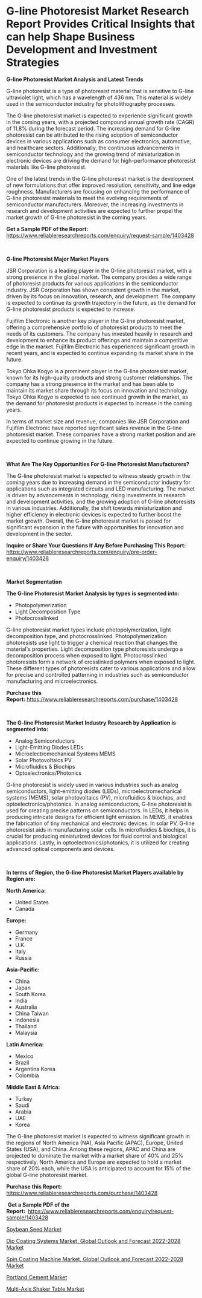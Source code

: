 <p><h1>G-line Photoresist Market Research Report Provides Critical Insights that can help Shape Business Development and Investment Strategies</h1></p><p><strong>G-line Photoresist Market Analysis and Latest Trends</strong></p>
<p><p>G-line photoresist is a type of photoresist material that is sensitive to G-line ultraviolet light, which has a wavelength of 436 nm. This material is widely used in the semiconductor industry for photolithography processes.</p><p>The G-line photoresist market is expected to experience significant growth in the coming years, with a projected compound annual growth rate (CAGR) of 11.8% during the forecast period. The increasing demand for G-line photoresist can be attributed to the rising adoption of semiconductor devices in various applications such as consumer electronics, automotive, and healthcare sectors. Additionally, the continuous advancements in semiconductor technology and the growing trend of miniaturization in electronic devices are driving the demand for high-performance photoresist materials like G-line photoresist.</p><p>One of the latest trends in the G-line photoresist market is the development of new formulations that offer improved resolution, sensitivity, and line edge roughness. Manufacturers are focusing on enhancing the performance of G-line photoresist materials to meet the evolving requirements of semiconductor manufacturers. Moreover, the increasing investments in research and development activities are expected to further propel the market growth of G-line photoresist in the coming years.</p></p>
<p><strong>Get a Sample PDF of the Report:&nbsp;</strong> <a href="https://www.reliableresearchreports.com/enquiry/request-sample/1403428">https://www.reliableresearchreports.com/enquiry/request-sample/1403428</a></p>
<p>&nbsp;</p>
<p><strong>G-line Photoresist Major Market Players</strong></p>
<p><p>JSR Corporation is a leading player in the G-line photoresist market, with a strong presence in the global market. The company provides a wide range of photoresist products for various applications in the semiconductor industry. JSR Corporation has shown consistent growth in the market, driven by its focus on innovation, research, and development. The company is expected to continue its growth trajectory in the future, as the demand for G-line photoresist products is expected to increase.</p><p>Fujifilm Electronic is another key player in the G-line photoresist market, offering a comprehensive portfolio of photoresist products to meet the needs of its customers. The company has invested heavily in research and development to enhance its product offerings and maintain a competitive edge in the market. Fujifilm Electronic has experienced significant growth in recent years, and is expected to continue expanding its market share in the future.</p><p>Tokyo Ohka Kogyo is a prominent player in the G-line photoresist market, known for its high-quality products and strong customer relationships. The company has a strong presence in the market and has been able to maintain its market share through its focus on innovation and technology. Tokyo Ohka Kogyo is expected to see continued growth in the market, as the demand for photoresist products is expected to increase in the coming years.</p><p>In terms of market size and revenue, companies like JSR Corporation and Fujifilm Electronic have reported significant sales revenue in the G-line photoresist market. These companies have a strong market position and are expected to continue growing in the future.</p></p>
<p>&nbsp;</p>
<p><strong>What Are The Key Opportunities For G-line Photoresist Manufacturers?</strong></p>
<p><p>The G-line photoresist market is expected to witness steady growth in the coming years due to increasing demand in the semiconductor industry for applications such as integrated circuits and LED manufacturing. The market is driven by advancements in technology, rising investments in research and development activities, and the growing adoption of G-line photoresists in various industries. Additionally, the shift towards miniaturization and higher efficiency in electronic devices is expected to further boost the market growth. Overall, the G-line photoresist market is poised for significant expansion in the future with opportunities for innovation and development in the sector.</p></p>
<p><strong>Inquire or Share Your Questions If Any Before Purchasing This Report:</strong> <a href="https://www.reliableresearchreports.com/enquiry/pre-order-enquiry/1403428">https://www.reliableresearchreports.com/enquiry/pre-order-enquiry/1403428</a></p>
<p>&nbsp;</p>
<p><strong>Market Segmentation</strong></p>
<p><strong>The G-line Photoresist Market Analysis by types is segmented into:</strong></p>
<p><ul><li>Photopolymerization</li><li>Light Decomposition Type</li><li>Photocrosslinked</li></ul></p>
<p><p>G-line photoresist market types include photopolymerization, light decomposition type, and photocrosslinked. Photopolymerization photoresists use light to trigger a chemical reaction that changes the material's properties. Light decomposition type photoresists undergo a decomposition process when exposed to light. Photocrosslinked photoresists form a network of crosslinked polymers when exposed to light. These different types of photoresists cater to various applications and allow for precise and controlled patterning in industries such as semiconductor manufacturing and microelectronics.</p></p>
<p><strong>Purchase this Report:&nbsp;</strong><a href="https://www.reliableresearchreports.com/purchase/1403428">https://www.reliableresearchreports.com/purchase/1403428</a></p>
<p>&nbsp;</p>
<p><strong>The G-line Photoresist Market Industry Research by Application is segmented into:</strong></p>
<p><ul><li>Analog Semiconductors</li><li>Light-Emitting Diodes LEDs</li><li>Microelectromechanical Systems MEMS</li><li>Solar Photovoltaics PV</li><li>Microfluidics & Biochips</li><li>Optoelectronics/Photonics</li></ul></p>
<p><p>G-line photoresist is widely used in various industries such as analog semiconductors, light-emitting diodes (LEDs), microelectromechanical systems (MEMS), solar photovoltaics (PV), microfluidics & biochips, and optoelectronics/photonics. In analog semiconductors, G-line photoresist is used for creating precise patterns on semiconductors. In LEDs, it helps in producing intricate designs for efficient light emission. In MEMS, it enables the fabrication of tiny mechanical and electronic devices. In solar PV, G-line photoresist aids in manufacturing solar cells. In microfluidics & biochips, it is crucial for producing miniaturized devices for fluid control and biological applications. Lastly, in optoelectronics/photonics, it is utilized for creating advanced optical components and devices.</p></p>
<p>&nbsp;</p>
<p><strong>In terms of Region, the G-line Photoresist Market Players available by Region are:</strong></p>
<p>
    <p> <strong> North America: </strong>
        <ul>
            <li>United States</li>
            <li>Canada</li>
        </ul>
        </p> 
    <p> <strong> Europe: </strong>
        <ul>
            <li>Germany</li>
            <li>France</li>
            <li>U.K.</li>
            <li>Italy</li>
            <li>Russia</li>
        </ul>
        </p> 
    <p> <strong> Asia-Pacific: </strong>
        <ul>
            <li>China</li>
            <li>Japan</li>
            <li>South Korea</li>
            <li>India</li>
            <li>Australia</li>
            <li>China Taiwan</li>
            <li>Indonesia</li>
            <li>Thailand</li>
            <li>Malaysia</li>
        </ul>
        </p> 
    <p> <strong> Latin America: </strong>
        <ul>
            <li>Mexico</li>
            <li>Brazil</li>
            <li>Argentina Korea</li>
            <li>Colombia</li>
        </ul>
        </p> 
    <p> <strong> Middle East & Africa: </strong>
        <ul>
            <li>Turkey</li>
            <li>Saudi</li>
            <li>Arabia</li>
            <li>UAE</li>
            <li>Korea</li>
        </ul>
    </p>
    </p>
<p><p>The G-line photoresist market is expected to witness significant growth in the regions of North America (NA), Asia Pacific (APAC), Europe, United States (USA), and China. Among these regions, APAC and China are projected to dominate the market with a market share of 40% and 25% respectively. North America and Europe are expected to hold a market share of 20% each, while the USA is anticipated to account for 15% of the global G-line photoresist market.</p></p>
<p><strong>Purchase this Report: </strong><a href="https://www.reliableresearchreports.com/purchase/1403428">https://www.reliableresearchreports.com/purchase/1403428</a></p>
<p>&nbsp;<strong>Get a Sample PDF of the Report:&nbsp;&nbsp;</strong><a href="https://www.reliableresearchreports.com/enquiry/request-sample/1403428">https://www.reliableresearchreports.com/enquiry/request-sample/1403428</a></p>
<p><strong></strong></p>
<p><p><a href="https://view.publitas.com/reportprime-1/soybean-seed-market-growth-market-trends-covid-19-impact-and-forecasts-for-period-from-2024-2031/">Soybean Seed Market</a></p><p><a href="https://unruly-ladybug-44b.notion.site/Dip-Coating-Systems-Market-Global-Outlook-and-Forecast-2022-2028-Market-Size-and-Growth-Market-Seg-626ba206dc6e47dd9557aeb1640cd34e">Dip Coating Systems Market, Global Outlook and Forecast 2022-2028 Market</a></p><p><a href="https://gentle-editor-9db.notion.site/Spin-Coating-Machine-Market-Global-Outlook-and-Forecast-2022-2028-Market-Analysis-and-Market-Size--56cfba4cabf648a8a2bfa279f541b53a">Spin Coating Machine Market, Global Outlook and Forecast 2022-2028 Market</a></p><p><a href="https://view.publitas.com/reportprime-1/portland-cement-market-size-and-examines-its-market-scope-with-a-primary-focus-on-growth-opportunities-and-forecasted-trends-spanning-from-2024-to-2031/">Portland Cement Market</a></p><p><a href="https://github.com/santosh758595/Market-Research-Report-List-3/blob/main/multi-axis-shaker-table-market.md">Multi-Axis Shaker Table Market</a></p></p>